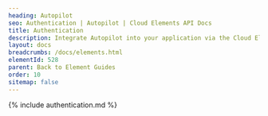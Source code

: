 ```yaml
---
heading: Autopilot
seo: Authentication | Autopilot | Cloud Elements API Docs
title: Authentication
description: Integrate Autopilot into your application via the Cloud Elements APIs.
layout: docs
breadcrumbs: /docs/elements.html
elementId: 528
parent: Back to Element Guides
order: 10
sitemap: false
---
```


{% include authentication.md %}
